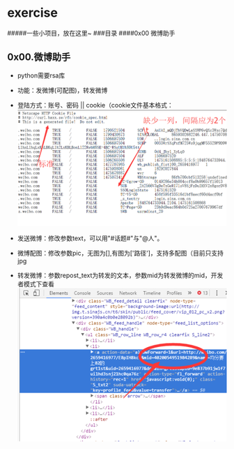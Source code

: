# exercise
#####一些小项目，放在这里~
###目录
####0x00  微博助手   

0x00.微博助手  
--------

+ python需要rsa库

+ 功能：发微博(可配图)，转发微博

+ 登陆方式：账号、密码 || cookie（cookie文件基本格式：
![cookie](cookie.png)

+ 发送微博：修改参数text，可以用"#话题#"与"@人"。

+ 微博配图：修改参数pic，无图为[],有图为['路径']，支持多配图（目前只支持jpg

+ 转发微博：参数repost_text为转发的文本，参数mid为转发微博的mid，开发者模式下查看
![mid](mid.png)
